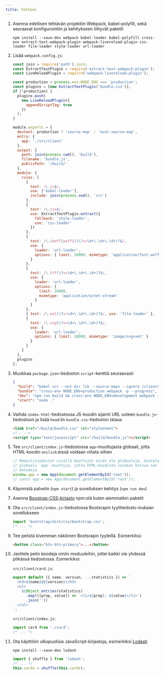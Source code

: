 ```yaml
---
title: Tehtävä
---
```


1. Asenna edellisen tehtävän projektiin Webpack, babel-polyfill, sekä seuraavat konfigurointiin ja kehitykseen liittyvät paketit
    ```
    npm install --save-dev webpack babel-loader babel-polyfill cross-env extract-text-webpack-plugin webpack-livereload-plugin css-loader file-loader style-loader url-loader
    ```
1. Lisää `webpack.config.js`:
    ```js
    const join = require('path').join;
    const ExtractTextPlugin = require('extract-text-webpack-plugin');
    const LiveReloadPlugin = require('webpack-livereload-plugin');

    const production = process.env.NODE_ENV === 'production';
    const plugins = [new ExtractTextPlugin('bundle.css')];
    if (!production) {
      plugins.push(
        new LiveReloadPlugin({
          appendScriptTag: true
        })
      );
    }

    module.exports = {
      devtool: production ? 'source-map' : 'eval-source-map',
      entry: {
        app: './src/client'
      },
      output: {
        path: join(process.cwd(), 'build'),
        filename: 'bundle.js',
        publicPath: '/build/'
      },
      module: {
        rules: [
          {
            test: /\.js$/,
            use: ['babel-loader'],
            include: join(process.cwd(), 'src')
          },
          {
            test: /\.css$/,
            use: ExtractTextPlugin.extract({
              fallback: 'style-loader',
              use: 'css-loader'
            })
          },
          {
            test: /\.(woff|woff2)(\?v=\d+\.\d+\.\d+)?$/,
            use: {
              loader: 'url-loader',
              options: { limit: 10000, mimetype: 'application/font-woff' }
            }
          },
          {
            test: /\.ttf(\?v=\d+\.\d+\.\d+)?$/,
            use: {
              loader: 'url-loader',
              options: {
                limit: 10000,
                mimetype: 'application/octet-stream'
              }
            }
          },
          { test: /\.eot(\?v=\d+\.\d+\.\d+)?$/, use: 'file-loader' },
          {
            test: /\.svg(\?v=\d+\.\d+\.\d+)?$/,
            use: {
              loader: 'url-loader',
              options: { limit: 10000, mimetype: 'image/svg+xml' }
            }
          }
        ]
      },
      plugins
    };
    ```

1. Muokkaa `package.json`-tiedoston `script`-kenttiä seuraavasti
    ```json
    {
      "build": "babel src --out-dir lib --source-maps --ignore /client/",
      "bundle": "cross-env NODE_ENV=production webpack -p --progress",
      "dev": "npm run build && cross-env NODE_ENV=development webpack --progress --watch",
      "start": "node ."
    }
    ```

1. Vaihda `index.html`-tiedostossa JS-koodin sijainti URL uuteen `bundle.js`-tiedostoon ja lisää `head`:iin `bundle.css`-tiedoston lataus
    ```html
    <link href="/build/bundle.css" rel="stylesheet">
    <!-- -->
    <script type="text/javascript" src="/build/bundle.js"></script>
    ```

1. Tee `src/client/index.js`-tiedostossa `app`-muuttujasta globaali, jotta HTML-koodin `onclick`:eissä voidaan viitata siihen
    ```js
    // Moduulitiedoston sisällä muuttujat eivät ole globaaleja. Asetetaan
    // globaali `app`-muuttuja, jotta HTML-koodista voidaan kutsua sen
    // metodeja.
    window.app = new App(document.getElementById('root'));
    // const app = new App(document.getElementById('root'));
    ```

1. Käynnistä palvelin (`npm start`) ja sovelluksen kehitys (`npm run dev`)
1. Asenna [Boostrap-CSS-kirjasto](https://www.npmjs.com/package/bootstrap) npm:stä kuten aiemmatkin paketit
1. Ota `src/client/index.js`-tiedostossa Bootsrapin tyylitiedosto mukaan sovellukseen
    ```js
    import 'bootstrap/dist/css/bootstrap.css';
    /* ... */
    ```

1. Tee pelistä kivemman näköinen Bootsrapin tyyleillä. Esimerkiksi:
    ```html
    <button class="btn btn-primary">...</button>
    ```

1. Jaottele pelin koodeja omiin moduuleihin, jottei kaikki ole yhdessä pitkässä tiedostossa. Esimerkiksi:

    `src/client/card.js`:
    ```js
    export default ({ name, version, ...statistics }) => `
      <h3>${name}@${version}</h3>
      <ul>
        ${Object.entries(statistics)
          .map(([prop, value]) => `<li>${prop}: ${value}</li>`)
          .join('')}
      </ul>
    `;
    ```

    `src/client/index.js`:
    ```js
    import card from './card';
    /* ... */
    ```

1. Ota käyttöön ulkopuolisia JavaScript-kirjastoja, esimerkiksi [Lodash](https://lodash.com/)
    ```
    npm install --save-dev lodash
    ```

    ```js
    import { shuffle } from 'lodash';
    /* ... */
    this.cards = shuffle(this.cards);
    ```
